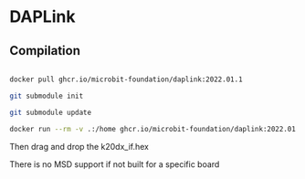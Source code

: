 
# DAPLink

## Compilation

```bash

docker pull ghcr.io/microbit-foundation/daplink:2022.01.1

git submodule init

git submodule update

docker run --rm -v .:/home ghcr.io/microbit-foundation/daplink:2022.01.1 ./build.sh

```

Then drag and drop the k20dx_if.hex

There is no MSD support if not built for a specific board
